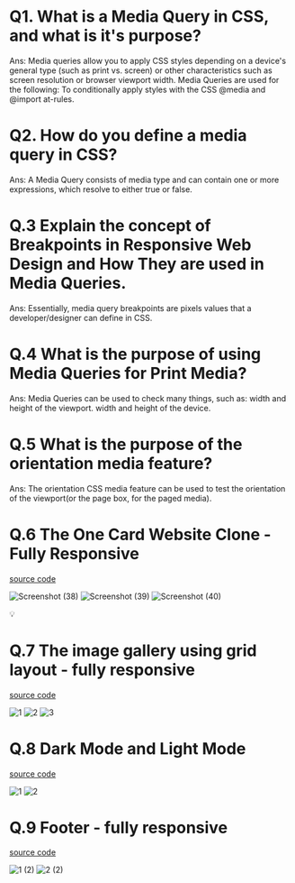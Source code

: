 # Q1. What is a Media Query in CSS, and what is it's purpose?

Ans: Media queries allow you to apply CSS styles depending on a device's general type (such as print vs. screen) or other characteristics such as screen resolution or browser viewport width. Media Queries are used for the following: To conditionally apply styles with the CSS @media and @import at-rules.

# Q2. How do you define a media query in CSS?

Ans: A Media Query consists of media type and can contain one or more expressions, which resolve to either true or false.

# Q.3 Explain the concept of Breakpoints in Responsive Web Design and How They are used in Media Queries.

Ans: Essentially, media query breakpoints are pixels values that a developer/designer can define in CSS.

# Q.4 What is the purpose of using Media Queries for Print Media?

Ans: Media Queries can be used to check many things, such as: width and height of the viewport. width and height of the device.

# Q.5 What is the purpose of the orientation media feature?

Ans: The orientation CSS media feature can be used to test the orientation of the viewport(or the page box, for the paged media).

# Q.6 The One Card Website Clone - Fully Responsive

[source code](https://github.com/shon-developer/PPT-AssignmentSubmission/tree/shon/Assignment%20Questions03/06OneCardWebsiteClone)

![Screenshot (38)](https://github.com/shon-developer/React-Meal-App/assets/119747143/a04dbe74-3011-46a8-a736-d01e5fc8b9c6)
![Screenshot (39)](https://github.com/shon-developer/React-Meal-App/assets/119747143/69aa0ac8-e0bc-4f4b-87d2-fe3a13250d4e)
![Screenshot (40)](https://github.com/shon-developer/React-Meal-App/assets/119747143/a0505d68-59ad-437d-b211-150e90a6fa80)

💡

# Q.7 The image gallery using grid layout - fully responsive

[source code](https://github.com/shon-developer/PPT-AssignmentSubmission/tree/shon/Assignment%20Questions03/07image-gallery)

![1](https://github.com/shon-developer/React-Meal-App/assets/119747143/73573c41-0a96-4f0f-b473-8b8ef4b80c23)
![2](https://github.com/shon-developer/React-Meal-App/assets/119747143/4ee4741e-9177-4c0f-add8-d6d7634f2077)
![3](https://github.com/shon-developer/React-Meal-App/assets/119747143/baeff3d3-5911-402b-8825-8f260b2254ca)

# Q.8 Dark Mode and Light Mode

[source code](https://github.com/shon-developer/PPT-AssignmentSubmission/tree/shon/Assignment%20Questions03/08DarkModeandLightMode)

![1](https://github.com/shon-developer/React-Meal-App/assets/119747143/d2d1acbd-a5f7-4e11-b586-a1a5ebe64693)
![2](https://github.com/shon-developer/React-Meal-App/assets/119747143/60da1836-bf5d-4d35-b9eb-556dc17a6d75)

# Q.9 Footer - fully responsive

[source code](https://github.com/shon-developer/PPT-AssignmentSubmission/tree/shon/Assignment%20Questions03/09responsiveFooter)

![1 (2)](https://github.com/shon-developer/PPT-AssignmentSubmission/assets/119747143/8ba3fade-5e47-4145-9fd3-8fab8c963bfa)
![2 (2)](https://github.com/shon-developer/PPT-AssignmentSubmission/assets/119747143/81286fa3-78ca-4143-a79e-e32d1800dad7)
